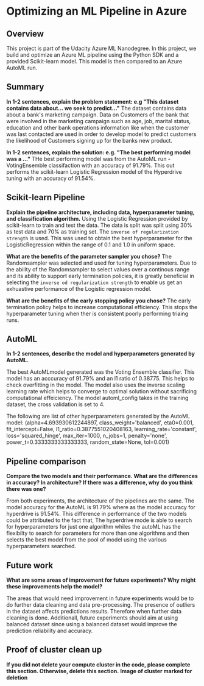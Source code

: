 # Optimizing an ML Pipeline in Azure

## Overview
This project is part of the Udacity Azure ML Nanodegree.
In this project, we build and optimize an Azure ML pipeline using the Python SDK and a provided Scikit-learn model.
This model is then compared to an Azure AutoML run.

## Summary
**In 1-2 sentences, explain the problem statement: e.g "This dataset contains data about... we seek to predict..."**
The dataset contains data about a bank's marketing campaign. Data on Customers of the bank that were involved in the marketing campaign such as age, job, marital status, education and other bank operations information like when the customer was last contacted are used in order to develop model to predict customers the likelihood of Customers signing up for the banks new product.

**In 1-2 sentences, explain the solution: e.g. "The best performing model was a ..."**
THe best performing model was from the AutoML run - VotingEnsemble classifaction with an accuracy of 91.79%. This out performs the scikit-learn Logistic Regression model of the Hyperdrive tuning with an accuracy of 91.54%.
## Scikit-learn Pipeline
**Explain the pipeline architecture, including data, hyperparameter tuning, and classification algorithm.**
Using the Logistic Regression provided by scikit-learn to train and test the data.
The data is split was split using 30% as test data and 70% as training set. The `inverse of regularization strength` is used. This was used to obtain the best hyperparameter for the LogisticRegression within the range of 0.1 and 1.0 in uniform space.

**What are the benefits of the parameter sampler you chose?**
The Randomsampler was selected and used for tuning hyperparameters. Due to the ability of the Randomsampler to select values over a continous range and its ability to support  early termination policies, it is greatly beneficial in selecting the `inverse od regularization strength` to enable us get an exhuastive performance of the Logistic regression model.

**What are the benefits of the early stopping policy you chose?**
The early termination policy helps to increase computational efficiency. This stops the hyperparameter tuning when ther is consistent poorly performing triaing runs.

## AutoML
**In 1-2 sentences, describe the model and hyperparameters generated by AutoML.**

The best AutoMLmodel generated was the Voting Ensemble classifier. This model has an acccuracy of 91.79% and an l1 ratio of 0.38775. This helps to check overfitting in the model. The model also uses the inverse scaling learning rate which helps to converge to optimal solution without sacrificing computational effeiciency. The model automl_config takes in the training dataset, the cross validation is set to 4. 

The following are list of other hyperparameters generated by the AutoML model:
(alpha=4.693930612244897, class_weight='balanced', eta0=0.001, fit_intercept=False, l1_ratio=0.3877551020408163, learning_rate='constant', loss='squared_hinge', max_iter=1000, n_jobs=1, penalty='none', power_t=0.3333333333333333, random_state=None, tol=0.001)

## Pipeline comparison
**Compare the two models and their performance. What are the differences in accuracy? In architecture? If there was a difference, why do you think there was one?**

From both experiments, the architecture of the pipelines are the same. The model accuracy for the AutoML is 91.79% where as the model accuracy for hyperdrive is 91.54%. This difference in performance of the two models could be attributed to the fact that, The hyperdrive mode is able to search for hyperparameters for just one algorithm whiles the autoML has the flexibilty to search for parameters for more than one algorithms and then selects the best model from the pool of model using the various hyperparameters searched.

## Future work
**What are some areas of improvement for future experiments? Why might these improvements help the model?**

The areas that would need improvement in future experiments would be to do further data cleaning and data pre-processing. The presence of outliers in the dataset affects predictions results. Therefore when further data cleaning is done. Additionall, future experiments should aim at using balanced dataset since using a balanced dataset would improve the prediction reliability and accuracy.

## Proof of cluster clean up
**If you did not delete your compute cluster in the code, please complete this section. Otherwise, delete this section.**
**Image of cluster marked for deletion**

